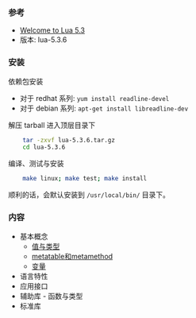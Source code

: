
### 参考

- [Welcome to Lua 5.3](readme.html)
- 版本: lua-5.3.6

### 安装

依赖包安装
- 对于 redhat 系列: `yum install readline-devel`
- 对于 debian 系列: `apt-get install libreadline-dev`

解压 tarball 进入顶层目录下
```sh
    tar -zxvf lua-5.3.6.tar.gz
    cd lua-5.3.6
```

编译、测试与安装
```sh
    make linux; make test; make install
```
顺利的话，会默认安装到 `/usr/local/bin/` 目录下。


### 内容

- 基本概念
    - [值与类型](01_值与类型.md)
    - [metatable和metamethod](02_metatable和metamethod.md)
    - [变量](03_变量.md)
- 语言特性
- 应用接口
- 辅助库 - 函数与类型
- 标准库
